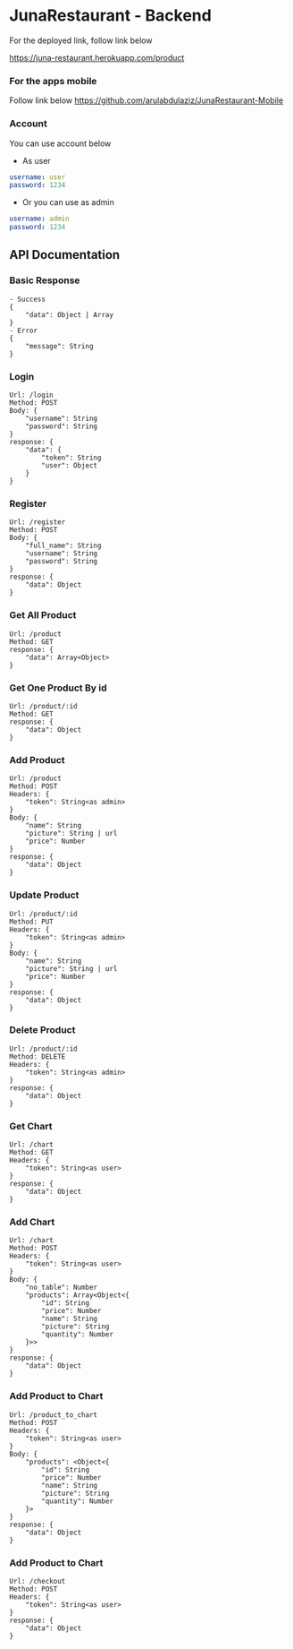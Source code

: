 # JunaRestaurant - Backend

For the deployed link, follow link below

https://juna-restaurant.herokuapp.com/product

### For the apps mobile

Follow link below
https://github.com/arulabdulaziz/JunaRestaurant-Mobile

### Account

You can use account below

- As user

```yaml
username: user
password: 1234
```

- Or you can use as admin

```yaml
username: admin
password: 1234
```

## API Documentation

### Basic Response

    - Success
    {
        "data": Object | Array
    }
    - Error
    {
        "message": String
    }

### Login

    Url: /login
    Method: POST
    Body: {
        "username": String
        "password": String
    }
    response: {
        "data": {
            "token": String
            "user": Object
        }
    }

### Register

    Url: /register
    Method: POST
    Body: {
        "full_name": String
        "username": String
        "password": String
    }
    response: {
        "data": Object
    }

### Get All Product

    Url: /product
    Method: GET
    response: {
        "data": Array<Object>
    }

### Get One Product By id

    Url: /product/:id
    Method: GET
    response: {
        "data": Object
    }

### Add Product

    Url: /product
    Method: POST
    Headers: {
        "token": String<as admin>
    }
    Body: {
        "name": String
        "picture": String | url
        "price": Number
    }
    response: {
        "data": Object
    }

### Update Product

    Url: /product/:id
    Method: PUT
    Headers: {
        "token": String<as admin>
    }
    Body: {
        "name": String
        "picture": String | url
        "price": Number
    }
    response: {
        "data": Object
    }

### Delete Product

    Url: /product/:id
    Method: DELETE
    Headers: {
        "token": String<as admin>
    }
    response: {
        "data": Object
    }

### Get Chart

    Url: /chart
    Method: GET
    Headers: {
        "token": String<as user>
    }
    response: {
        "data": Object
    }

### Add Chart

    Url: /chart
    Method: POST
    Headers: {
        "token": String<as user>
    }
    Body: {
        "no_table": Number
        "products": Array<Object<{
            "id": String
            "price": Number
            "name": String
            "picture": String
            "quantity": Number
        }>>
    }
    response: {
        "data": Object
    }

### Add Product to Chart

    Url: /product_to_chart
    Method: POST
    Headers: {
        "token": String<as user>
    }
    Body: {
        "products": <Object<{
            "id": String
            "price": Number
            "name": String
            "picture": String
            "quantity": Number
        }>
    }
    response: {
        "data": Object
    }

### Add Product to Chart

    Url: /checkout
    Method: POST
    Headers: {
        "token": String<as user>
    }
    response: {
        "data": Object
    }
